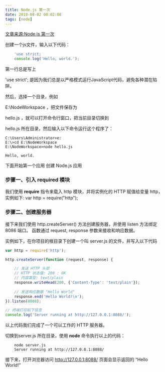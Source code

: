 ```yaml
---
title: Node.js 第一次
date: 2018-08-02 00:02:08
tags: [node]
---
```

[文章来源:Node.js 第一次](http://blog.csdn.net//u011229848/article/details/81355902)


创建一个js文件，输入以下代码：
```javascript
    'use strict; 
    console.log('Hello, world.');
```

第一行总是写上

'use strict';
是因为我们总是以严格模式运行JavaScript代码，避免各种潜在陷阱。

然后，选择一个目录，例如

E:\NodeWorkspace
，把文件保存为

hello.js
，就可以打开命令行窗口，把当前目录切换到

hello.js
所在目录，然后输入以下命令运行这个程序了：
```base 
C:\Users\Administrator>e:
E:\>cd E:\NodeWorkspace
E:\NodeWorkspace>node hello.js

Hello, world.
```
下面开始第一个应用
创建 Node.js 应用

### 步骤一、引入 required 模块

我们使用 **require** 指令来载入 http 模块，并将实例化的 HTTP 赋值给变量 http，实例如下:
var http = require("http");

### 步骤二、创建服务器

接下来我们使用 http.createServer() 方法创建服务器，并使用 listen 方法绑定 8086 端口。 函数通过 request, response 参数来接收和响应数据。

实例如下，在你项目的根目录下创建一个叫 server.js 的文件，并写入以下代码

```javascript
var http = require('http');

http.createServer(function (request, response) {

    // 发送 HTTP 头部 
    // HTTP 状态值: 200 : OK
    // 内容类型: text/plain
    response.writeHead(200, {'Content-Type': 'text/plain'});
    
    // 发送响应数据 "Hello World"
    response.end('Hello World!\n');
}).listen(8088);

// 终端打印如下信息
console.log('Server running at http://127.0.0.1:8088/');
```

以上代码我们完成了一个可以工作的 HTTP 服务器。

切换到server.js 所在目录，使用 **node** 命令执行以上的代码：
```
    node server.js 
    Server running at http://127.0.0.1:8088/
```
 接下来，打开浏览器访问 http://127.0.0.1:8088/
页面会显示返回的 “Hello World!”